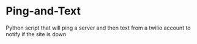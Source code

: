# Ping-and-Text
Python script that will ping a server and then text from a twilio account to notify if the site is down

